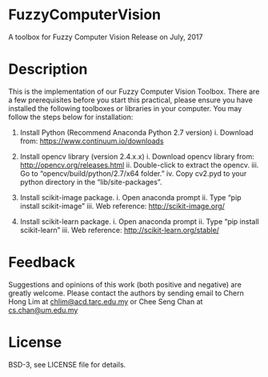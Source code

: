 # FuzzyComputerVision
A toolbox for Fuzzy Computer Vision
Release on July, 2017

# Description
This is the implementation of our Fuzzy Computer Vision Toolbox. There are a few prerequisites before you start this practical, please ensure you have installed the following toolboxes or libraries in your computer. You may follow the steps below for installation:

1.	Install Python (Recommend Anaconda Python 2.7 version)
    i.	  Download from: https://www.continuum.io/downloads

2.	Install opencv library (version 2.4.x.x)
    i.	  Download opencv library from: http://opencv.org/releases.html
    ii.	  Double-click to extract the opencv.
    iii.	Go to “opencv/build/python/2.7/x64 folder.”
    iv.	  Copy cv2.pyd to your python directory in the “lib/site-packages”.

3.	Install scikit-image package.
    i.	Open anaconda prompt
    ii.	Type “pip install scikit-image”
    iii.	Web reference: http://scikit-image.org/

4.	Install scikit-learn package. 
    i.	Open anaconda prompt
    ii.	Type “pip install scikit-learn”
    iii.	Web reference: http://scikit-learn.org/stable/

# Feedback
Suggestions and opinions of this work (both positive and negative) are greatly welcome. Please contact the authors by sending email to Chern Hong Lim at chlim@acd.tarc.edu.my or Chee Seng Chan at cs.chan@um.edu.my

# License
BSD-3, see LICENSE file for details.
